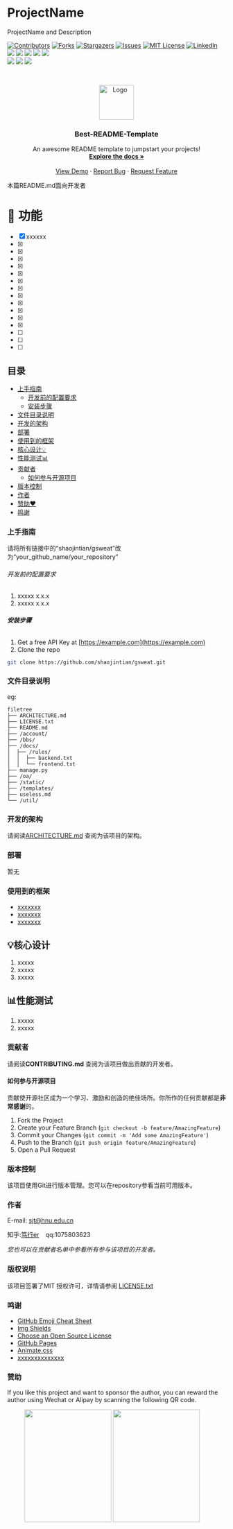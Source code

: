 # ProjectName

ProjectName and Description

<!-- PROJECT SHIELDS -->

[![Contributors][contributors-shield]][contributors-url]
[![Forks][forks-shield]][forks-url]
[![Stargazers][stars-shield]][stars-url]
[![Issues][issues-shield]][issues-url]
[![MIT License][license-shield]][license-url]
[![LinkedIn][linkedin-shield]][linkedin-url]
<a title="Build Status" target="_blank" href="https://travis-ci.com/shaojintian/gsweat"><img src="https://img.shields.io/travis/com/shaojintian/gsweat?style=flat-square&logo=appveyor"></a>
<a title="Codecov" target="_blank" href="https://codecov.io/gh/shaojintian/gsweat"><img src="https://img.shields.io/codecov/c/github/shaojintian/gsweat?style=flat-square&logo=appveyor"></a>
<a title="Supported Platforms" target="_blank" href="https://github.com/shaojintian/gsweat"><img src="https://img.shields.io/badge/platform-Linux%20%7C%20macOS%20%7C%20Windows-549688?style=flat-square&logo=appveyor"></a>
<a title="Require Go Version" target="_blank" href="https://github.com/shaojintian/gsweat"><img src="https://img.shields.io/badge/go-%3E%3D1.9-30dff3?style=flat-square&logo=appveyor"></a>
<a title="Release" target="_blank" href="https://github.com/shaojintian/gsweat/releases"><img src="https://img.shields.io/github/release/shaojintian/gsweat.svg?color=161823&style=flat-square&logo=appveyor"></a>
<br/>
<a title="" target="_blank" href="https://golangci.com/r/github.com/shaojintian/gsweat"><img src="https://golangci.com/badges/github.com/shaojintian/gsweat.svg"></a>
<a title="Doc for gnet" target="_blank" href="https://gowalker.org/github.com/shaojintian/gsweat?lang=zh-CN"><img src="https://img.shields.io/badge/api-reference-8d4bbb.svg?style=flat-square&logo=appveyor"></a>
<a title="gnet on Sourcegraph" target="_blank" href="https://sourcegraph.com/github.com/shaojintian/gsweat?badge"><img src="https://sourcegraph.com/github.com/shaojintian/gsweat/-/badge.svg?style=flat-square"></a>


<!-- PROJECT LOGO -->
<br />

<p align="center">
  <a href="https://github.com/shaojintian/gsweat/">
    <img src="docs/images/logo.png" alt="Logo" width="80" height="80">
  </a>

  <h3 align="center">Best-README-Template</h3>
  <p align="center">
    An awesome README template to jumpstart your projects!
    <br />
    <a href="https://github.com/shaojintian/gsweat"><strong>Explore the docs »</strong></a>
    <br />
    <br />
    <a href="https://github.com/shaojintian/gsweat"> View Demo</a>
    ·
    <a href="https://github.com/shaojintian/gsweat/issues">Report Bug</a>
    ·
    <a href="https://github.com/shaojintian/gsweat/issues">Request Feature</a>
  </p>

</p>

 本篇README.md面向开发者 

# 🚀 功能

- [x] xxxxxx
- [x] 
- [x] 
- [x] 
- [x] 
- [x] 
- [x] 
- [x] 
- [x] 
- [x] 
- [x] 
- [x] 
- [x] 
- [ ] 
- [ ] 
- [ ] 








## 目录

- [上手指南](#上手指南)
  - [开发前的配置要求](#开发前的配置要求)
  - [安装步骤](#安装步骤)
- [文件目录说明](#文件目录说明)
- [开发的架构](#开发的架构)
- [部署](#部署)
- [使用到的框架](#使用到的框架)
- [核心设计💡](#核心设计)
- [性能测试📊](#性能测试)
- [贡献者](#贡献者)
  - [如何参与开源项目](#如何参与开源项目)
- [版本控制](#版本控制)
- [作者](#作者)
- [赞助❤](#赞助)
- [鸣谢](#鸣谢)

### 上手指南

请将所有链接中的“shaojintian/gsweat”改为“your_github_name/your_repository”



###### 开发前的配置要求

1. xxxxx x.x.x
2. xxxxx x.x.x

###### **安装步骤**

1. Get a free API Key at [https://example.com](https://example.com)
2. Clone the repo

```sh
git clone https://github.com/shaojintian/gsweat.git
```

### 文件目录说明

eg:

```
filetree 
├── ARCHITECTURE.md
├── LICENSE.txt
├── README.md
├── /account/
├── /bbs/
├── /docs/
│  ├── /rules/
│  │  ├── backend.txt
│  │  └── frontend.txt
├── manage.py
├── /oa/
├── /static/
├── /templates/
├── useless.md
└── /util/

```





### 开发的架构 

请阅读[ARCHITECTURE.md](https://github.com/shaojintian/gsweat/blob/master/ARCHITECTURE.md) 查阅为该项目的架构。

### 部署

暂无

### 使用到的框架

- [xxxxxxx](https://getbootstrap.com)
- [xxxxxxx](https://jquery.com)
- [xxxxxxx](https://laravel.com)


## 💡核心设计

1. xxxxx
2. xxxxx
3. xxxxx

## 📊性能测试

 1. xxxxx
 2. xxxxx


### 贡献者

请阅读**CONTRIBUTING.md** 查阅为该项目做出贡献的开发者。

#### 如何参与开源项目

贡献使开源社区成为一个学习、激励和创造的绝佳场所。你所作的任何贡献都是**非常感谢**的。

1. Fork the Project
2. Create your Feature Branch (`git checkout -b feature/AmazingFeature`)
3. Commit your Changes (`git commit -m 'Add some AmazingFeature'`)
4. Push to the Branch (`git push origin feature/AmazingFeature`)
5. Open a Pull Request



### 版本控制

该项目使用Git进行版本管理。您可以在repository参看当前可用版本。

### 作者

E-mail: sjt@hnu.edu.cn

知乎:[笃行er](https://www.zhihu.com/people/sjt_ai/activities)  &ensp; qq:1075803623    

 *您也可以在贡献者名单中参看所有参与该项目的开发者。*

### 版权说明

该项目签署了MIT 授权许可，详情请参阅 [LICENSE.txt](https://github.com/shaojintian/gsweat/blob/master/LICENSE.txt)

### 鸣谢

- [GitHub Emoji Cheat Sheet](https://www.webpagefx.com/tools/emoji-cheat-sheet)
- [Img Shields](https://shields.io)
- [Choose an Open Source License](https://choosealicense.com)
- [GitHub Pages](https://pages.github.com)
- [Animate.css](https://daneden.github.io/animate.css)
- [xxxxxxxxxxxxxx](https://connoratherton.com/loaders)

### 赞助

If you like this project and want to sponsor the author, you can reward the author using Wechat or Alipay by scanning the following QR code.

<figure class="half">
  <img src="docs/images/reward_wechat.png" width="200" height="260"/>
  <img src="docs/images/reward_alipay.png" width="200" height="260"/>
</figure>
<!-- links -->

[your-project-path]: shaojintian/gsweat
[contributors-shield]: https://img.shields.io/github/contributors/shaojintian/gsweat.svg?style=flat-square
[contributors-url]: https://github.com/shaojintian/gsweat/graphs/contributors
[forks-shield]: https://img.shields.io/github/forks/shaojintian/gsweat.svg?style=flat-square
[forks-url]: https://github.com/shaojintian/gsweat/network/members
[stars-shield]: https://img.shields.io/github/stars/shaojintian/gsweat.svg?style=flat-square
[stars-url]: https://github.com/shaojintian/gsweat/stargazers
[issues-shield]: https://img.shields.io/github/issues/shaojintian/gsweat.svg?style=flat-square
[issues-url]: https://img.shields.io/github/issues/shaojintian/gsweat.svg
[license-shield]: https://img.shields.io/github/license/shaojintian/gsweat.svg?style=flat-square
[license-url]: https://github.com/shaojintian/gsweat/blob/master/LICENSE.txt
[linkedin-shield]: https://img.shields.io/badge/-LinkedIn-black.svg?style=flat-square&logo=linkedin&colorB=555
[linkedin-url]: https://linkedin.com/in/shaojintian